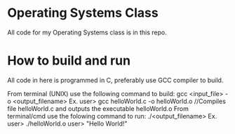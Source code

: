 # Operating Systems Class
All code for my Operating Systems class is in this repo.

# How to build and run
All code in here is programmed in C, preferably use GCC compiler to build.

  From terminal (UNIX) use the following command to build:
  gcc <input_file> -o <output_filename>
    Ex. user> gcc helloWorld.c -o helloWorld.o //Compiles file helloWorld.c and outputs the executable helloWorld.o
  From terminal/cmd use the folowing command to run:
  ./<output_filename>
    Ex. user> ./helloWorld.o
        user> "Hello World!"
